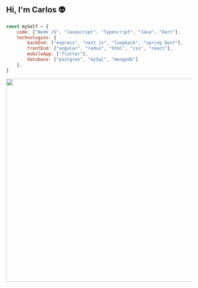 ## Hi, I'm Carlos :alien:


```javascript
const mySelf = {
    code: ["Node JS", "Javascript", "Typescript", "Java", "Dart"],
    technologies: {
        backEnd: ["express", "nest js", "loopback", "spring boot"],
        frontEnd: ["angular", "redux", "html", "css", "react"],
        mobileApp: ["flutter"],
        database: ["postgres", "mySql", "mongodb"]
    },
}
```
<p align="center">
 <img src="https://user-images.githubusercontent.com/49846104/89431470-fbf67080-d70d-11ea-9c3a-e5bf59448de7.png" width="550">
</p>

<!--
**carlosBrown97/carlosBrown97** is a ✨ _special_ ✨ repository because its `README.md` (this file) appears on your GitHub profile.

Here are some ideas to get you started:

- 🔭 I’m currently working on ...
- 🌱 I’m currently learning ...
- 👯 I’m looking to collaborate on ...
- 🤔 I’m looking for help with ...
- 💬 Ask me about ...
- 📫 How to reach me: ...
- 😄 Pronouns: ...
- ⚡ Fun fact: ...
-->
